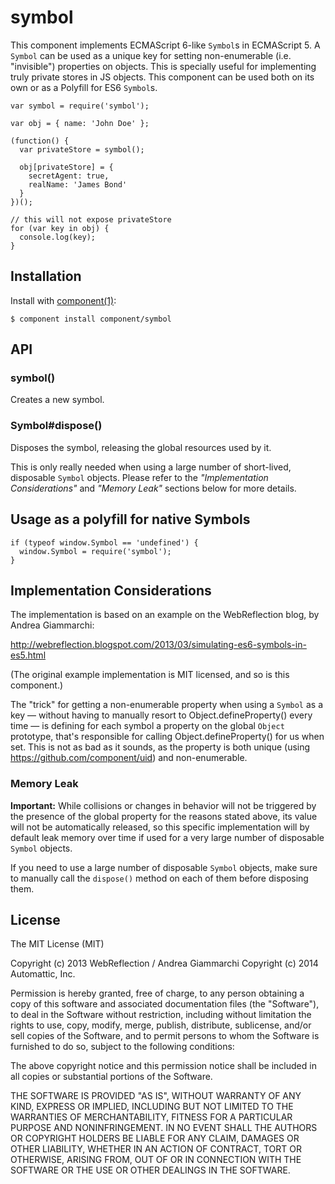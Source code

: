 # symbol

  This component implements ECMAScript 6-like `Symbol`s in ECMAScript 5. 
  A `Symbol` can be used as a unique key for setting non-enumerable (i.e. "invisible") properties on objects.
  This is specially useful for implementing truly private stores in JS objects. This component can be used
  both on its own or as a Polyfill for ES6 `Symbol`s.

    var symbol = require('symbol');

    var obj = { name: 'John Doe' };

    (function() {
      var privateStore = symbol();

      obj[privateStore] = {
        secretAgent: true,
        realName: 'James Bond'
      }
    })();

    // this will not expose privateStore
    for (var key in obj) {
      console.log(key);
    }

## Installation

  Install with [component(1)](http://component.io):

    $ component install component/symbol

## API

### symbol()

Creates a new symbol.

### Symbol#dispose()

Disposes the symbol, releasing the global resources used by it.

This is only really needed when using a large number of short-lived, disposable `Symbol` objects.
Please refer to the *"Implementation Considerations"* and *"Memory Leak"* sections below for more details.

## Usage as a polyfill for native Symbols

    if (typeof window.Symbol == 'undefined') {
      window.Symbol = require('symbol');
    }

## Implementation Considerations

The implementation is based on an example on the WebReflection blog, by Andrea Giammarchi:

http://webreflection.blogspot.com/2013/03/simulating-es6-symbols-in-es5.html

(The original example implementation is MIT licensed, and so is this component.)

The "trick" for getting a non-enumerable property when using a `Symbol` as a key — without
having to manually resort to Object.defineProperty() every time — is defining for each symbol
a property on the global `Object` prototype, that's responsible for calling Object.defineProperty()
for us when set. This is not as bad as it sounds, as the property is both unique (using https://github.com/component/uid)
and non-enumerable.

### Memory Leak

**Important:** While collisions or changes in behavior will not be triggered by the presence of the
global property for the reasons stated above, its value will not be automatically released, so this specific 
implementation will by default leak memory over time if used for a very large number of disposable `Symbol` objects.

If you need to use a large number of disposable `Symbol` objects, make sure to manually call the `dispose()` method
on each of them before disposing them.

## License

  The MIT License (MIT)

  Copyright (c) 2013 WebReflection / Andrea Giammarchi
  Copyright (c) 2014 Automattic, Inc.

  Permission is hereby granted, free of charge, to any person obtaining a copy
  of this software and associated documentation files (the "Software"), to deal
  in the Software without restriction, including without limitation the rights
  to use, copy, modify, merge, publish, distribute, sublicense, and/or sell
  copies of the Software, and to permit persons to whom the Software is
  furnished to do so, subject to the following conditions:

  The above copyright notice and this permission notice shall be included in
  all copies or substantial portions of the Software.

  THE SOFTWARE IS PROVIDED "AS IS", WITHOUT WARRANTY OF ANY KIND, EXPRESS OR
  IMPLIED, INCLUDING BUT NOT LIMITED TO THE WARRANTIES OF MERCHANTABILITY,
  FITNESS FOR A PARTICULAR PURPOSE AND NONINFRINGEMENT. IN NO EVENT SHALL THE
  AUTHORS OR COPYRIGHT HOLDERS BE LIABLE FOR ANY CLAIM, DAMAGES OR OTHER
  LIABILITY, WHETHER IN AN ACTION OF CONTRACT, TORT OR OTHERWISE, ARISING FROM,
  OUT OF OR IN CONNECTION WITH THE SOFTWARE OR THE USE OR OTHER DEALINGS IN
  THE SOFTWARE.
